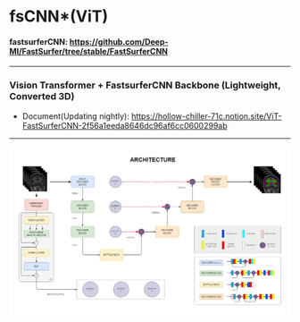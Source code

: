 # fsCNN*(ViT)

#### fastsurferCNN: https://github.com/Deep-MI/FastSurfer/tree/stable/FastSurferCNN
------------

### Vision Transformer + FastsurferCNN Backbone (Lightweight, Converted 3D)
+ Document(Updating nightly): https://hollow-chiller-71c.notion.site/ViT-FastSurferCNN-2f56a1eeda8646dc96af6cc0600299ab
------------
<div><img src="https://github.com/doodleima/healthcare/blob/main/Net/fsCNN(ViT)/NetStructure.jpg" width="1000"></div>
